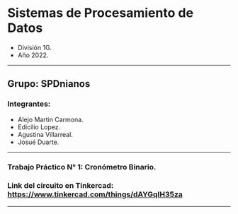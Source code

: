 # Sistemas de Procesamiento de Datos

- División 1G.
- Año 2022.

---

## Grupo: SPDnianos
### Integrantes:
- Alejo Martin Carmona.
- Edicilio Lopez.
- Agustina Villarreal.
- Josué Duarte.

---

### Trabajo Práctico N° 1: Cronómetro Binario.
### Link del circuito en Tinkercad: https://www.tinkercad.com/things/dAYGqIH35za

---